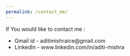 ```yaml
---
permalink: /contact_me/
---
```

If You would like to contact me :  
<ul>  
<li> Gmail id - aditimishraice@gmail.com </li>  
<li> LinkedIn - www.linkedin.com/in/aditi-mishra</li>  
</ul>
